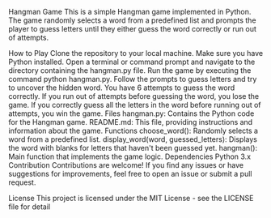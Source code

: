 
Hangman Game
This is a simple Hangman game implemented in Python. The game randomly selects a word from a predefined list and prompts the player to guess letters until they either guess the word correctly or run out of attempts.

How to Play
Clone the repository to your local machine.
Make sure you have Python installed.
Open a terminal or command prompt and navigate to the directory containing the hangman.py file.
Run the game by executing the command python hangman.py.
Follow the prompts to guess letters and try to uncover the hidden word.
You have 6 attempts to guess the word correctly.
If you run out of attempts before guessing the word, you lose the game.
If you correctly guess all the letters in the word before running out of attempts, you win the game.
Files
hangman.py: Contains the Python code for the Hangman game.
README.md: This file, providing instructions and information about the game.
Functions
choose_word(): Randomly selects a word from a predefined list.
display_word(word, guessed_letters): Displays the word with blanks for letters that haven't been guessed yet.
hangman(): Main function that implements the game logic.
Dependencies
Python 3.x
Contribution
Contributions are welcome! If you find any issues or have suggestions for improvements, feel free to open an issue or submit a pull request.

License
This project is licensed under the MIT License - see the LICENSE file for detail
